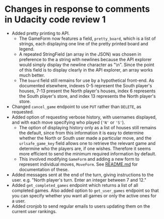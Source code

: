 # Changes in response to comments in Udacity code review 1

- Added pretty printing to API.
    + The GameForm now features a field, `pretty_board`, which is a list of strings, each displaying one line of the pretty printed board and legend.
    + A repeated StringField (an array in the JSON) was chosen in preference to the a string with newlines because the API explorer would simply display the newline character as "\n". Since the point of this field is to display clearly in the API explorer, an array works much better.
    + The `board` field still remains for use by a hypothetical front-end. As documented elsewhere, indexes 0-5 represent the South player's houses, 7-13 present the North player's houses, index 6 represents the South player's store, and index 13 represents the North player's store.
- Changed `cancel_game` endpoint to use `PUT` rather than `DELETE`, as requested.
- Added option of requesting verbose history, with usernames displayed, and with each move specifying who played (`'N'` or `'S'`).
    + The option of displaying history only as a list of houses still remains the default, since from this information it is easy to determine whether the North or South user made a particular move, and the `urlsafe_game_key` field allows one to retrieve the relevant game and determine who the players are, if one wishes. Therefore it seems more efficient to send the minimum required information by default.
    + This involved modifying `GameForm` and adding a new form to represent individual moves, `MoveForm`. See [README.md](README.md) for documentation of these.
- Added messages sent at the end of the turn, giving instructions to the user. e.g. "North player's turn. Enter an integer between 7 and 12."
- Added `get_completed_games` endpoint which returns a list of all completed games. Also added option to `get_user_games` endpoint so that you can specify whether you want all games or only the active ones for a user.
- Added cronjob to send regular emails to users updating them on the current user rankings.